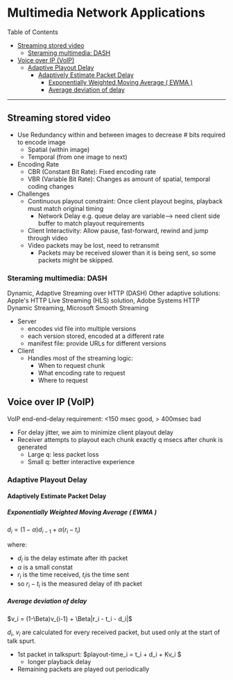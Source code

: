 # Multimedia Network Applications <!-- omit in toc -->
Table of Contents
- [Streaming stored video](#streaming-stored-video)
  - [Steraming multimedia: DASH](#steraming-multimedia-dash)
- [Voice over IP (VoIP)](#voice-over-ip-voip)
  - [Adaptive Playout Delay](#adaptive-playout-delay)
    - [Adaptively Estimate Packet Delay](#adaptively-estimate-packet-delay)
      - [Exponentially Weighted Moving Average ( EWMA )](#exponentially-weighted-moving-average--ewma)
      - [Average deviation of delay](#average-deviation-of-delay)

<hr>

## Streaming stored video

- Use Redundancy within and between images to decrease # bits required to encode image
  - Spatial (within image)
  - Temporal (from one image to next)
- Encoding Rate
  - CBR (Constant Bit Rate): Fixed encoding rate
  - VBR (Variable Bit Rate): Changes as amount of spatial, temporal coding changes
- Challenges
  - Continuous playout constraint: Once client playout begins, playback must match original timing
    - Network Delay e.g. queue delay are variable--> need client side buffer to match playout requirements
  - Client Interactivity: Allow pause, fast-forward, rewind and jump through video
  - Video packets may be lost, need to retransmit
    -  Packets may be received slower than it is being sent, so some packets might be skipped.

### Steraming multimedia: DASH

Dynamic, Adaptive Streaming over HTTP (DASH)
Other adaptive solutions: Apple's HTTP Live Streaming (HLS) solution, Adobe Systems HTTP Dynamic Streaming, Microsoft Smooth Streaming

- Server
  - encodes vid file into multiple versions
  - each version stored, encoded at a different rate
  - manifest file: provide URLs for different versions
- Client
  - Handles most of the streaming logic:
    - When to request chunk
    - What encoding rate to request
    - Where to request

## Voice over IP (VoIP)

VoIP end-end-delay requirement: <150 msec good, > 400msec bad

- For delay jitter, we aim to minimize client playout delay
- Receiver attempts to playout each chunk exactly q msecs after chunk is generated
    - Large q: less packet loss
    - Small q: better interactive experience

### Adaptive Playout Delay

#### Adaptively Estimate Packet Delay 

##### Exponentially Weighted Moving Average ( EWMA )
$d_i = (1-\alpha)d_{i-1} + \alpha(r_i - t_i)$

where: 
- $d_i$ is the delay estimate after ith packet
- $\alpha$ is a small constat
- $r_i$ is the time received, $t_i$is the time sent
- so $r_i - t_i$ is the measured delay of ith packet

##### Average deviation of delay
$v_i = (1-\Beta)v_{i-1} + \Beta|r_i - t_i - d_i|$

$d_i$, $v_i$ are calculated for every received packet, but used only at the start of talk spurt. 

- 1st packet in talkspurt: $playout-time_i = t_i + d_i + Kv_i $
  - longer playback delay
- Remaining packets are played out periodically